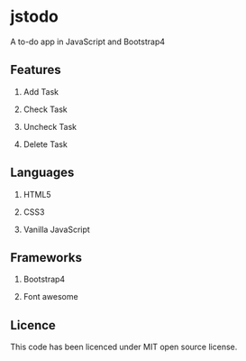 # jstodo
A to-do app in JavaScript and Bootstrap4

## Features

1. Add Task

1. Check Task

1. Uncheck Task

1. Delete Task

## Languages

1. HTML5

1. CSS3

1. Vanilla JavaScript

## Frameworks

1. Bootstrap4

1. Font awesome

## Licence

This code has been licenced under MIT open source license.
